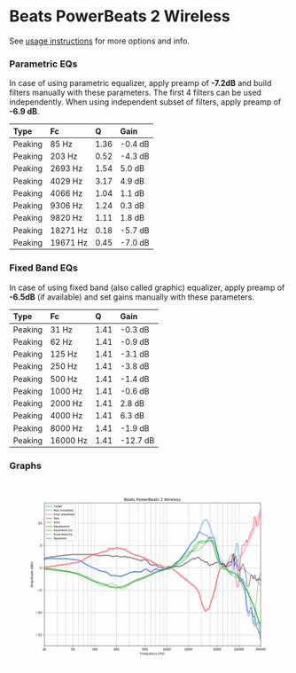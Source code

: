 # Beats PowerBeats 2 Wireless
See [usage instructions](https://github.com/jaakkopasanen/AutoEq#usage) for more options and info.

### Parametric EQs
In case of using parametric equalizer, apply preamp of **-7.2dB** and build filters manually
with these parameters. The first 4 filters can be used independently.
When using independent subset of filters, apply preamp of **-6.9 dB**.

| Type    | Fc       |    Q | Gain    |
|:--------|:---------|:-----|:--------|
| Peaking | 85 Hz    | 1.36 | -0.4 dB |
| Peaking | 203 Hz   | 0.52 | -4.3 dB |
| Peaking | 2693 Hz  | 1.54 | 5.0 dB  |
| Peaking | 4029 Hz  | 3.17 | 4.9 dB  |
| Peaking | 4066 Hz  | 1.04 | 1.1 dB  |
| Peaking | 9306 Hz  | 1.24 | 0.3 dB  |
| Peaking | 9820 Hz  | 1.11 | 1.8 dB  |
| Peaking | 18271 Hz | 0.18 | -5.7 dB |
| Peaking | 19671 Hz | 0.45 | -7.0 dB |

### Fixed Band EQs
In case of using fixed band (also called graphic) equalizer, apply preamp of **-6.5dB**
(if available) and set gains manually with these parameters.

| Type    | Fc       |    Q | Gain     |
|:--------|:---------|:-----|:---------|
| Peaking | 31 Hz    | 1.41 | -0.3 dB  |
| Peaking | 62 Hz    | 1.41 | -0.9 dB  |
| Peaking | 125 Hz   | 1.41 | -3.1 dB  |
| Peaking | 250 Hz   | 1.41 | -3.8 dB  |
| Peaking | 500 Hz   | 1.41 | -1.4 dB  |
| Peaking | 1000 Hz  | 1.41 | -0.6 dB  |
| Peaking | 2000 Hz  | 1.41 | 2.8 dB   |
| Peaking | 4000 Hz  | 1.41 | 6.3 dB   |
| Peaking | 8000 Hz  | 1.41 | -1.9 dB  |
| Peaking | 16000 Hz | 1.41 | -12.7 dB |

### Graphs
![](./Beats%20PowerBeats%202%20Wireless.png)
